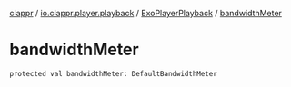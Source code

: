 [clappr](../../index.md) / [io.clappr.player.playback](../index.md) / [ExoPlayerPlayback](index.md) / [bandwidthMeter](.)

# bandwidthMeter

`protected val bandwidthMeter: DefaultBandwidthMeter`